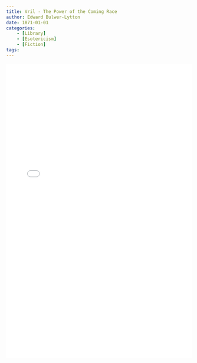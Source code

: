```yaml
---
title: Vril - The Power of the Coming Race
author: Edward Bulwer-Lytton
date: 1871-01-01
categories:
	- [Library]
	- [Esotericism]
	- [Fiction]
tags:
---
```


<div>
	<iframe src="/PDFjs/web/viewer.html?file=../../1870/12/31/Vril-the-Power-of-the-Coming-Race/Vril or the Coming Race.pdf" width="100%" height="800px" frameborder="0"></iframe>
</div>